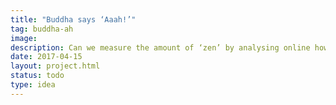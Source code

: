 ```yaml
---
title: "Buddha says ‘Aaah!’"
tag: buddha-ah
image: 
description: Can we measure the amount of ‘zen’ by analysing online how we say ‘aaaaaaaah’ as is often done by zen masters with their students.
date: 2017-04-15
layout: project.html
status: todo
type: idea
---
```



